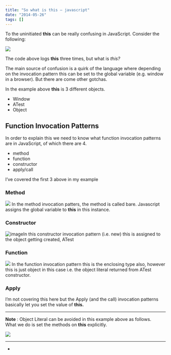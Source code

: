 ```yaml
---
title: "So what is this – javascript"
date: "2014-05-26"
tags: []
---
```


To the uninitiated **this** can be really confusing in JavaScript. Consider the following:

![](/images/./image.axd?picture=image_thumb_319.png)

The code above logs **this** three times, but what is _this?_

The main source of confusion is a quirk of the language where depending on the invocation pattern this can be set to the global variable (e.g. window in a browser). But there are come other gotchas.

In the example above **this** is 3 different objects.

- Window
- ATest
- Object

## Function Invocation Patterns

In order to explain this we need to know what function invocation patterns are in JavaScript, of which there are 4.

- method
- function
- constructor
- apply/call

I’ve covered the first 3 above in my example

### Method

![](/images/./image.axd?picture=image_thumb_320.png) In the method invocation patters, the method is called bare. Javascript assigns the global variable to **this** in this instance.

### Constructor

![image](./image.axd?picture=image_thumb_321.png)In this constructor invocation pattern (i.e. new) this is assigned to the object getting created, ATest

### Function

![](/images/./image.axd?picture=image_thumb_322.png) In the function invocation pattern this is the enclosing type also, however this is just object in this case i.e. the object literal returned from ATest constructor.

### Apply

I’m not covering this here but the Apply (and the call) invocation patterns basically let you set the value of **this.**

---

**Note** : Object Literal can be avoided in this example above as follows.  
What we do is set the methods on **this** explicitly.

![](/images/./image.axd?picture=image_thumb_323.png)

---

-
